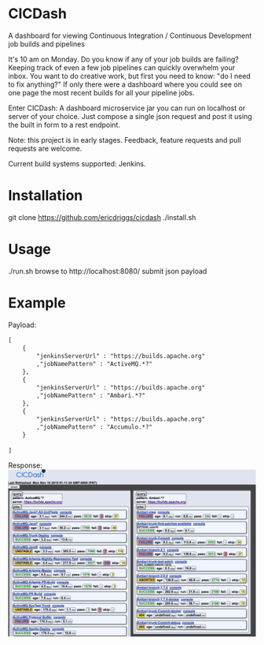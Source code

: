 # CICDash
A dashboard for viewing Continuous Integration / Continuous Development job builds and pipelines

It's 10 am on Monday. Do you know if any of your job builds are failing? Keeping track of even a few job pipelines can quickly overwhelm your inbox. You want to do creative work, but first you need to know: "do I need to fix anything?"
If only there were a dashboard where you could see on one page the most recent builds for all your pipeline jobs.

Enter CICDash:  A dashboard microservice jar you can run on localhost or server of your choice. Just compose a single json request and post it using the built in form to a rest endpoint.

Note: this project is in early stages. Feedback, feature requests and pull requests are welcome.

Current build systems supported: Jenkins.

Installation
===============

git clone https://github.com/ericdriggs/cicdash
./install.sh


Usage
===========
./run.sh
browse to http://localhost:8080/
submit json payload

Example
============

Payload:
```
[
    {
        "jenkinsServerUrl" : "https://builds.apache.org"
        ,"jobNamePattern" : "ActiveMQ.*?"
    },
    {
        "jenkinsServerUrl" : "https://builds.apache.org"
        ,"jobNamePattern" : "Ambari.*?"
    },
    {
        "jenkinsServerUrl" : "https://builds.apache.org"
        ,"jobNamePattern" : "Accumulo.*?"
    }

]
```

Response:
![CICDash example](cicdash-example.png)
